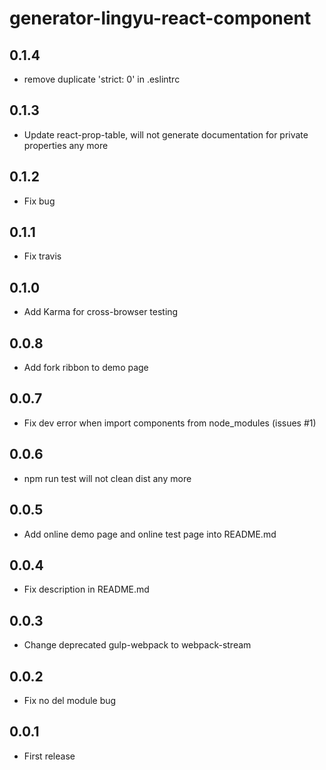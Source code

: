 # generator-lingyu-react-component

## 0.1.4

* remove duplicate 'strict: 0' in .eslintrc

## 0.1.3

* Update react-prop-table, will not generate documentation for private properties any more

## 0.1.2

* Fix bug

## 0.1.1

* Fix travis

## 0.1.0

* Add Karma for cross-browser testing

## 0.0.8

* Add fork ribbon to demo page

## 0.0.7

* Fix dev error when import components from node_modules (issues #1)

## 0.0.6

* npm run test will not clean dist any more

## 0.0.5

* Add online demo page and online test page into README.md

## 0.0.4

* Fix description in README.md

## 0.0.3

* Change deprecated gulp-webpack to webpack-stream

## 0.0.2

* Fix no del module bug

## 0.0.1

* First release
